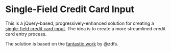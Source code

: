 Single-Field Credit Card Input
=======

This is a jQuery-based, progressively-enhanced solution for creating a [single-field credit card input](http://www.lukew.com/ff/entry.asp?1667). The idea is to create a more streamlined credit card entry process.

The solution is based on the [fantastic work](http://zdfs.github.io/toscani/paymentInfo/index.html) by @zdfs.
